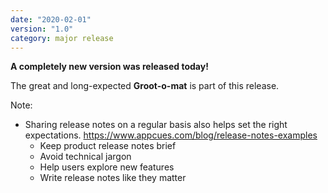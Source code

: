 ```yaml
---
date: "2020-02-01"
version: "1.0"
category: major release
---
```


**A completely new version was released today!**

The great and long-expected **Groot-o-mat** is part of this release.

Note: 

- Sharing release notes on a regular basis also helps set the right expectations. 
  https://www.appcues.com/blog/release-notes-examples
  - Keep product release notes brief
  - Avoid technical jargon
  - Help users explore new features
  - Write release notes like they matter
